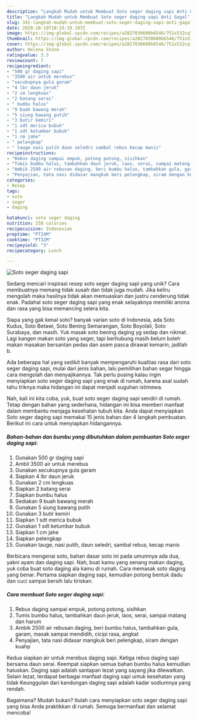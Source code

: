 ```yaml
---
description: "Langkah Mudah untuk Membuat Soto seger daging sapi Anti Gagal"
title: "Langkah Mudah untuk Membuat Soto seger daging sapi Anti Gagal"
slug: 342-langkah-mudah-untuk-membuat-soto-seger-daging-sapi-anti-gagal
date: 2020-10-19T10:33:19.197Z
image: https://img-global.cpcdn.com/recipes/a2827030600b6546/751x532cq70/soto-seger-daging-sapi-foto-resep-utama.jpg
thumbnail: https://img-global.cpcdn.com/recipes/a2827030600b6546/751x532cq70/soto-seger-daging-sapi-foto-resep-utama.jpg
cover: https://img-global.cpcdn.com/recipes/a2827030600b6546/751x532cq70/soto-seger-daging-sapi-foto-resep-utama.jpg
author: Helena Stone
ratingvalue: 3.3
reviewcount: 7
recipeingredient:
- "500 gr daging sapi"
- "3500 air untuk merebus"
- "secukupnya gula garam"
- "4 lbr daun jeruk"
- "2 cm lengkuas"
- "2 batang serai"
- " bumbu halus"
- "9 buah bawang merah"
- "5 siung bawang putih"
- "3 butir kemiri"
- "1 sdt merica bubuk"
- "1 sdt ketumbar bubuk"
- "1 cm jahe"
- " pelengkap"
- " tauge nasi putih daun seledri sambal rebus kecap manis"
recipeinstructions:
- "Rebus daging sampai empuk, potong potong, sisihkan"
- "Tumis bumbu halus, tambahkan daun jeruk, laos, serai, sampai matang dan harum"
- "Ambik 2500 air rebusan daging, beri bumbu halus, tambahkan gula, garam, masak sampai mendidih, cicipi rasa, angkat"
- "Penyajian, tata nasi didasar mangkuk beri pelengkap, siram dengan kuahp"
categories:
- Resep
tags:
- soto
- seger
- daging

katakunci: soto seger daging 
nutrition: 258 calories
recipecuisine: Indonesian
preptime: "PT24M"
cooktime: "PT32M"
recipeyield: "3"
recipecategory: Lunch

---
```



![Soto seger daging sapi](https://img-global.cpcdn.com/recipes/a2827030600b6546/751x532cq70/soto-seger-daging-sapi-foto-resep-utama.jpg)

Sedang mencari inspirasi resep soto seger daging sapi yang unik? Cara membuatnya memang tidak susah dan tidak juga mudah. Jika keliru mengolah maka hasilnya tidak akan memuaskan dan justru cenderung tidak enak. Padahal soto seger daging sapi yang enak selayaknya memiliki aroma dan rasa yang bisa memancing selera kita.

Siapa yang gak kenal soto? banyak varian soto di Indonesia, ada Soto Kudus, Soto Betawi, Soto Bening Semarangan, Soto Boyolali, Soto Surabaya, dan masih. Yuk masak soto bening daging yg sedap dan nikmat. Lagi kangen makan soto yang seger, tapi berhubung masih belum boleh makan masakan bersantan pedas dan asem pasca dirawat kemarin, jadilah b.

Ada beberapa hal yang sedikit banyak mempengaruhi kualitas rasa dari soto seger daging sapi, mulai dari jenis bahan, lalu pemilihan bahan segar hingga cara mengolah dan menyajikannya. Tak perlu pusing kalau ingin menyiapkan soto seger daging sapi yang enak di rumah, karena asal sudah tahu triknya maka hidangan ini dapat menjadi suguhan istimewa.


Nah, kali ini kita coba, yuk, buat soto seger daging sapi sendiri di rumah. Tetap dengan bahan yang sederhana, hidangan ini bisa memberi manfaat dalam membantu menjaga kesehatan tubuh kita. Anda dapat menyiapkan Soto seger daging sapi memakai 15 jenis bahan dan 4 langkah pembuatan. Berikut ini cara untuk menyiapkan hidangannya.

<!--inarticleads1-->

##### Bahan-bahan dan bumbu yang dibutuhkan dalam pembuatan Soto seger daging sapi:

1. Gunakan 500 gr daging sapi
1. Ambil 3500 air untuk merebus
1. Gunakan secukupnya gula garam
1. Siapkan 4 lbr daun jeruk
1. Gunakan 2 cm lengkuas
1. Siapkan 2 batang serai
1. Siapkan  bumbu halus
1. Sediakan 9 buah bawang merah
1. Gunakan 5 siung bawang putih
1. Gunakan 3 butir kemiri
1. Siapkan 1 sdt merica bubuk
1. Gunakan 1 sdt ketumbar bubuk
1. Siapkan 1 cm jahe
1. Siapkan  pelengkap
1. Gunakan  tauge, nasi putih, daun seledri, sambal rebus, kecap manis


Berbicara mengenai soto, bahan dasar soto ini pada umumnya ada dua, yakni ayam dan daging sapi. Nah, buat kamu yang senang makan daging, yuk coba buat soto daging ala kamu di rumah. Cara memasak soto daging yang benar. Pertama siapkan daging sapi, kemudian potong bentuk dadu dan cuci sampai bersih lalu tiriskan. 

<!--inarticleads2-->

##### Cara membuat Soto seger daging sapi:

1. Rebus daging sampai empuk, potong potong, sisihkan
1. Tumis bumbu halus, tambahkan daun jeruk, laos, serai, sampai matang dan harum
1. Ambik 2500 air rebusan daging, beri bumbu halus, tambahkan gula, garam, masak sampai mendidih, cicipi rasa, angkat
1. Penyajian, tata nasi didasar mangkuk beri pelengkap, siram dengan kuahp


Kedua siapkan air untuk merebus daging sapi. Ketiga rebus daging sapi bersama daun serai. Keempat siapkan semua bahan bumbu halus kemudian haluskan. Daging sapi adalah santapan lezat yang sayang jika dilewatkan. Selain lezat, terdapat berbagai manfaat daging sapi untuk kesehatan yang tidak Keunggulan dari kandungan daging sapi adalah kadar sodiumnya yang rendah. 

Bagaimana? Mudah bukan? Itulah cara menyiapkan soto seger daging sapi yang bisa Anda praktikkan di rumah. Semoga bermanfaat dan selamat mencoba!

